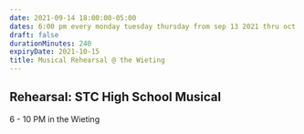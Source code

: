 ```yaml
---
date: 2021-09-14 18:00:00-05:00
dates: 6:00 pm every monday tuesday thursday from sep 13 2021 thru oct 14 2021
draft: false
durationMinutes: 240
expiryDate: 2021-10-15
title: Musical Rehearsal @ the Wieting
---
```


## Rehearsal: STC High School Musical 
6 - 10 PM in the Wieting